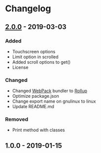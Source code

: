 # Changelog

## [2.0.0](https://github.com/barcia/browserdom/compare/v1.0.0...v2.0.0) - 2019-03-03
### Added
- Touchscreen options
- Limit option in scrolled
- Added scroll options to get()
- License
### Changed
- Changed [WebPack](https://webpack.js.org) bundler to [Rollup](https://rollupjs.org/)
- Optimize package.json
- Change export name on gnulinux to linux
- Update README.md
### Removed
- Print method with classes

## 1.0.0 - 2019-01-15
